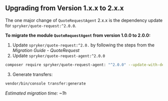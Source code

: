 ## Upgrading from Version 1.x.x to 2.x.x

The one major change of `QuoteRequestAgent` 2.x.x is the dependency update for `spryker/quote-request:^2.0.0`.

**To migrate the module `QuoteRequestAgent` from version 1.0.0 to 2.0.0:**
1. Update `spryker/quote-request:^2.0.` by following the steps from the *Migration Guide - QuoteRequest*
2. Update `spryker/quote-request-agent:^2.0.0`

```bash
composer require spryker/quote-request-agent: "^2.0.0" --update-with-dependencies
```

3. Generate transfers:

```bash
vendor/bin/console transfer:generate
```

*Estimated migration time: ~1h*